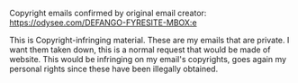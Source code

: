 Copyright emails confirmed by original email creator: https://odysee.com/DEFANGO-FYRESITE-MBOX:e

This is Copyright-infringing material. These are my emails that are
private. I want them taken down, this is a normal request that would be
made of website. This would be infringing on my email's copyrights, goes
again my personal rights since these have been illegally obtained.
